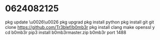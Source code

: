 # 0624082125
 pkg update \u0026\u0026 pkg upgrad  pkg install python  pkg install git  git clone https://github.com/Tr3blef/b0mb3r  pkg install clang make openssl y  cd b0mb3r  pip3 install b0mb3rmaster.zip  b0mb3r port 1488
